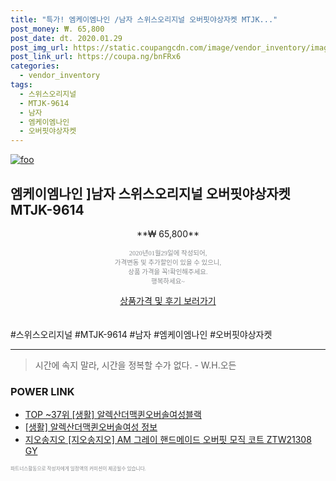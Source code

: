```yaml
--- 
title: "특가! 엠케이엠나인 /남자 스위스오리지널 오버핏야상자켓 MTJK..." 
post_money: ₩. 65,800 
post_date: dt. 2020.01.29 
post_img_url: https://static.coupangcdn.com/image/vendor_inventory/images/2017/10/16/18/4/9b5af6fc-b9fb-4749-b0c2-cc4894641d05.jpg 
post_link_url: https://coupa.ng/bnFRx6 
categories: 
  - vendor_inventory 
tags: 
  - 스위스오리지널 
  - MTJK-9614 
  - 남자 
  - 엠케이엠나인 
  - 오버핏야상자켓 
--- 
```

[![foo](https://static.coupangcdn.com/image/vendor_inventory/images/2017/10/16/18/4/9b5af6fc-b9fb-4749-b0c2-cc4894641d05.jpg)](https://coupa.ng/bnFRx6) 

## 엠케이엠나인 ]남자 스위스오리지널 오버핏야상자켓 MTJK-9614 
<p style="text-align: center;">**₩ 65,800**</p> 
<p style="text-align: center;"><span style="color: #898c8f; font-family: Georgia,Times,serif; font-size: 0.75em;">2020년01월29일에 작성되어, <br>가격변동 및 추가할인이 있을 수 있으니,<br> 상품 가격을 꼭!확인해주세요.<br>행복하세요~</span> 
</p>	 
<div markdown="0" style="text-align: center;"><a href="https://coupa.ng/bnFRx6" class="btn btn--success">상품가격 및 후기 보러가기</a></div> 
<br><br> 
  #스위스오리지널 #MTJK-9614 #남자 #엠케이엠나인 #오버핏야상자켓 
<hr> 

> 시간에 속지 말라, 시간을 정복할 수가 없다. - W.H.오든 


### POWER LINK

* <a href="https://blog.naver.com/an0733/221790853755" target="_blank"> TOP ~37위 [생활] 알렉산더맥퀸오버솔여성블랙</a>
* <a href="https://blog.naver.com/santokki14/221769461969" target="_blank"> [생활] 알렉산더맥퀸오버솔여성 정보 </a>
* <a href="https://blog.naver.com/sakai111/221780315109" target="_blank">지오송지오 [지오송지오] AM 그레이 핸드메이드 오버핏 모직 코트 ZTW21308 GY</a>

<span style="color: #898c8f; font-family: Georgia,Times,serif; font-size: 0.55em;">파트너스활동으로 작성자에게 일정액의 커미션이 제공될수 있습니다.</span> 
